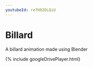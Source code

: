 ```yaml
---
youtubeId: re7H82DLQiU
---
```


# Billard
A billard animation made using Blender

{% include googleDrivePlayer.html}

